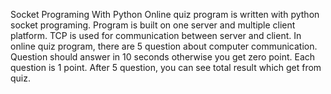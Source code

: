 Socket Programing With Python
Online quiz program is written with python socket programing. Program is built on one server and multiple client platform. TCP is used for communication between server and client. In online quiz program, there are 5 question about computer communication. Question should answer in 10 seconds otherwise you get zero point. Each question is 1 point. After 5 question, you can see total result which get from quiz.
